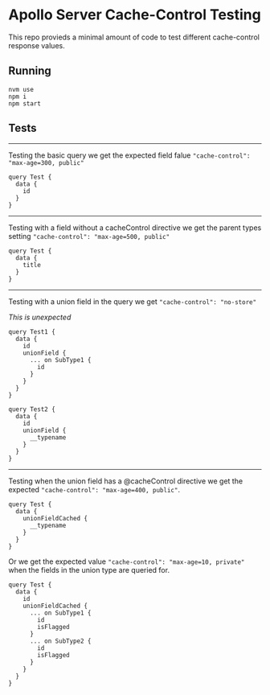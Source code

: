 
# Apollo Server Cache-Control Testing

This repo provieds a minimal amount of code to test different cache-control response values.

## Running
```
nvm use
npm i
npm start
```

## Tests

----

Testing the basic query we get the expected field falue `"cache-control": "max-age=300, public"`

```
query Test {
  data {
    id
  }
}
```

----

Testing with a field without a cacheControl directive we get the parent types setting `"cache-control": "max-age=500, public"`

```
query Test {
  data {
    title
  }
}
```

----

Testing with a union field in the query we get `"cache-control": "no-store"`

*This is unexpected*

```
query Test1 {
  data {
    id
    unionField {
      ... on SubType1 {
        id
      }
    }
  }
}
```

```
query Test2 {
  data {
    id
    unionField {
      __typename
    }
  }
}
```

----

Testing when the union field has a @cacheControl directive we get the expected `"cache-control": "max-age=400, public"`.

```
query Test {
  data {
    unionFieldCached {
      __typename
    }
  }
}
```

Or we get the expected value `"cache-control": "max-age=10, private"` when the fields in the union type are queried for.

```
query Test {
  data {
    id
    unionFieldCached {
      ... on SubType1 {
        id
        isFlagged
      }
      ... on SubType2 {
        id
        isFlagged
      }
    }
  }
}
```
